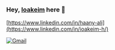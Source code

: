 ### Hey, [Ioakeim](https://ioakeim-h.github.io/) here :wave:

[https://www.linkedin.com/in/haany-ali](https://www.linkedin.com/in/ioakeim-h/)


[![Gmail](https://img.shields.io/badge/Gmail-D14836?style=for-the-badge&logo=gmail&logoColor=white)](ioakeim.h@gmail.com)



<!--
**ioakeim-h/ioakeim-h** is a ✨ _special_ ✨ repository because its `README.md` (this file) appears on your GitHub profile.

Here are some ideas to get you started:

- 🔭 I’m currently working on ...
- 🌱 I’m currently learning ...
- 👯 I’m looking to collaborate on ...
- 🤔 I’m looking for help with ...
- 💬 Ask me about ...
- 📫 How to reach me: ...
- 😄 Pronouns: ...
- ⚡ Fun fact: ...
-->

